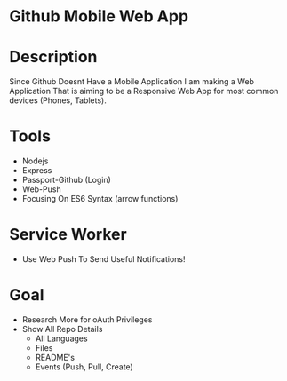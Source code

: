 # Github Mobile Web App


# Description 
Since Github Doesnt Have a Mobile Application I am making a
Web Application That is aiming to be a Responsive Web App for 
most common devices (Phones, Tablets).


# Tools 
- Nodejs
- Express
- Passport-Github (Login)
- Web-Push
- Focusing On ES6 Syntax (arrow functions)

# Service Worker
- Use Web Push To Send Useful Notifications!

# Goal
- Research More for oAuth Privileges
- Show All Repo Details
    - All Languages
    - Files
    - README's
    - Events (Push, Pull, Create)

